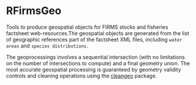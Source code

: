 RFirmsGeo
=========

Tools to produce geospatial objects for FIRMS stocks and fisheries factsheet 
web-resources.The geospatial objects are generated from the list of geographic
references part of the factsheet XML files, including ``water areas`` and 
``species distributions``.

The geoprocessings involves a sequential intersection (with no limitations on 
the number of intersections to compute) and a final geometry union. The most 
accurate geospatial processing is guaranteed by geometry validity controls and 
cleaning operations using the [cleangeo](https://github.com/eblondel/cleangeo) 
package.

